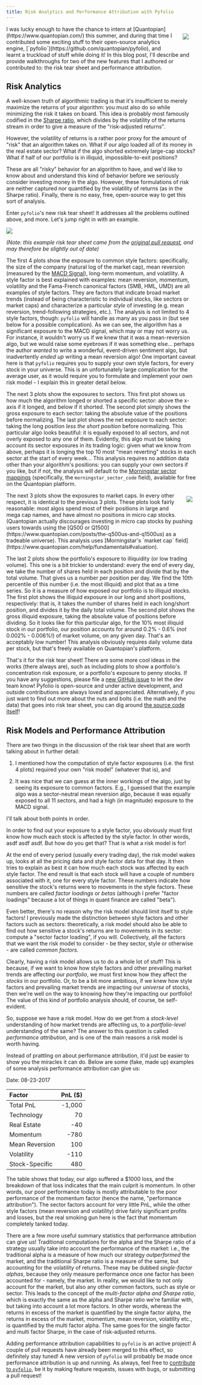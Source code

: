 ```yaml
---
title: Risk Analytics and Performance Attribution with Pyfolio
---
```


<img style="float: right; margin: 20px 20px" src="https://media.quantopian.com/logos/open_source/pyfolio-logo-03.png">
I was lucky enough to have the chance to intern at
[Quantopian](https://www.quantopian.com/) this summer, and during that time I
contributed some exciting stuff to their open-source analytics engine,
[`pyfolio`](https://github.com/quantopian/pyfolio), and learnt a truckload of
stuff while doing it! In this blog post, I'll describe and provide walkthroughs
for two of the new features that I authored or contributed to: the risk tear
sheet and performance attribution.

## Risk Analytics

A well-known truth of algorithmic trading is that it's insufficient to merely
maximize the returns of your algorithm: you must also do so while minimizing the
risk it takes on board. This idea is probably most famously codified in the
[Sharpe ratio](https://en.wikipedia.org/wiki/Sharpe_ratio#Definition), which
divides by the volatility of the returns stream in order to give a measure of
the "risk-adjusted returns".

However, the volatility of returns is a rather poor proxy for the amount of
"risk" that an algorithm takes on. What if our algo loaded all of its money in
the real estate sector? What if the algo shorted extremely large-cap stocks?
What if half of our portfolio is in illiquid, impossible-to-exit positions?

These are all "risky" behavior for an algorithm to have, and we'd like to know
about and understand this kind of behavior before we seriously consider investing
money in the algo. However, these formulations of risk are neither captured nor
quantified by the volatility of returns (as in the Sharpe ratio). Finally,
there is no easy, free, open-source way to get this sort of analysis.

Enter `pyfolio`'s new risk tear sheet! It addresses all the problems outlined
above, and more. Let's jump right in with an example.

<img align="middle" src="https://user-images.githubusercontent.com/19851673/27990609-375258e2-642a-11e7-9f51-76aa8c309ad1.png">

_(Note: this example risk tear sheet came from the [original pull
request](https://github.com/quantopian/pyfolio/pull/391), and may therefore be
slightly out of date)_

The first 4 plots show the exposure to common style factors: specifically, the
size of the company (natural log of the market cap), mean reversion (measured
by the [MACD Signal](http://www.investopedia.com/terms/m/macd.asp)), long-term
momentum, and volatility. 
A style factor is best explained with examples: mean reversion, momentum,
volatility and the Fama-French canonical factors (SMB, HML, UMD) are all
examples of style factors. They are factors that indicate broad market trends
(instead of being characteristic to individual stocks, like sectors or market
caps) and characterize a particular _style_ of investing (e.g. mean reversion,
trend-following strategies, etc.).
The analysis is not limited to 4 style factors, though: `pyfolio` will handle
as many as you pass in (but see below for a possible complication). As we can
see, the algorithm has a significant exposure to the MACD signal, which may or
may not worry us. For instance, it wouldn't worry us if we knew that it was a
mean-reversion algo, but we would raise some eyebrows if it was something
else... perhaps the author _wanted_ to write a wonderful, event-driven
sentiment algo, but inadvertently _ended up_ writing a mean reversion algo!
One important caveat here is that `pyfolio` requires you to supply your own
style factors, for every stock in your universe. This is an unfortunately large
complication for the average user, as it would require you to formulate and
implement your own risk model - I explain this in greater detail below.

The next 3 plots show the exposures to sectors. This first plot shows us how much
the algorithm longed or shorted a specific sector: above the x-axis if it
longed, and below if it shorted. The second plot simply shows the gross exposure
to each sector: taking the absolute value of the positions before normalizing.
The last plot shows the net exposure to each sector: taking the long position
_less the short position_ before normalizing. This particular algo looks
beautiful: it is equally exposed to all sectors, and not overly exposed to any
one of them. Evidently, this algo must be taking account its sector exposures
in its trading logic: given what we know from above, perhaps it is longing the
top 10 most "mean reverting" stocks in each sector at the start of every
week... This analysis requires no addition data other than your algorithm's
positions: you can supply your own sectors if you like, but if not, the analysis
will default to the [Morningstar sector
mappings](https://www.quantopian.com/help/fundamentals#asset-classification)
(specifically, the `morningstar_sector_code` field), available for free on the
Quantopian platform.

<img style="float: right; margin: 10px 10px" src="https://media.quantopian.com/logos/logo-q-press-red.png">
The next 3 plots show the exposures to market caps. In every other respect, it
is identical to the previous 3 plots. These plots look fairly reasonable: most
algos spend most of their positions in large and mega cap names, and have almost
no positions in micro cap stocks. (Quantopian actually discourages investing in
micro cap stocks by pushing users towards using the [Q500 or
Q1500](https://www.quantopian.com/posts/the-q500us-and-q1500us) as a tradeable
universe). This analysis uses [Morningstar's `market cap`
field](https://www.quantopian.com/help/fundamentals#valuation).

The last 2 plots show the portfolio's exposure to illiquidity (or low trading
volume). This one is a bit trickier to understand: every the end of every day,
we take the number of shares held in each position and divide that by the
total volume. That gives us a number per position per day. We find the 10th
percentile of this number (i.e. the most illiquid) and plot that as a time
series. So it is a measure of how exposed our portfolio is to illiquid stocks.
The first plot shows the illiquid exposure in our long and short positions,
respectively: that is, it takes the number of shares held in each long/short
position, and divides it by the daily total volume. The second plot shows the
gross illiquid exposure, taking the absolute value of positions before
dividing. So it looks like for this particular algo, for the 10% most illiquid
stock in our portfolio, our position accounts for around 0.2% - 0.6% (_not_
0.002% - 0.006%!) of market volume, on any given day. That's an acceptably low
number! This analysis obviously requires daily volume data per stock, but that's
freely available on Quantopian's platform.

That's it for the risk tear sheet! There are some more cool ideas in the
works (there always are), such as including plots to show a portfolio's
concentration risk exposure, or a portfolio's exposure to penny stocks. If you
have any suggestions, please file a [new GitHub
issue](https://github.com/quantopian/pyfolio/issues) to let the dev team know!
Pyfolio is open-source and under active development, and outside contributions
are always loved and appreciated. Alternatively, if you just want to find out
more about the nuts and bolts (i.e. the math and the data) that goes into risk
tear sheet, you can dig around [the source code
itself](https://github.com/quantopian/pyfolio/tree/master/pyfolio)!

## Risk Models and Performance Attribution

There are two things in the discussion of the risk tear sheet that are worth
talking about in further detail:

1. I mentioned how the computation of style factor exposures (i.e. the
first 4 plots) required your own "risk model" (whatever that is), and

2. It was nice that we can guess at the inner workings of the algo, just by
seeing its exposure to common factors. E.g., I guessed that the example algo
was a sector-neutral mean reversion algo, because it was equally exposed to
all 11 sectors, and had a high (in magnitude) exposure to the MACD signal.

I'll talk about both points in order.

In order to find out your exposure to a style factor, you obviously must first
know how much each stock is affected by the style factor. In other words, asdf
asdf asdf. But how do you get
that? That is what a risk model is for!

At the end of every period (usually every trading day), the risk model wakes
up, looks at all the pricing data and style factor data for that day.
It then tries to explain as best it can how much each stock was affected by
each style factor. The end result is that each stock will have a couple of
numbers associated with it, one for every style factor. These numbers indicate
how sensitive the stock's returns were to movements in the style factors. These
numbers are called _factor loadings_ or _betas_ (although I prefer "factor
loadings" because a lot of things in quant finance are called "beta").

Even better, there's no reason why the risk model should limit itself to style
factors! I previously made the distinction between style factors and other
factors such as sectors: theoretically, a risk model should also be able to find
out how sensitive a stock's returns are to movements in its sector: compute a
"sector factor loading", if you will. Collectively, all the factors that we want
the risk model to consider - be they sector, style or otherwise - are called
_common factors_.

Clearly, having a risk model allows us to do a whole lot of stuff! This is
because, if we want to know how style factors and other prevailing market trends
are affecting our _portfolio_, we must first know how they affect the _stocks_
in our portfolio. Or, to be a bit more ambitious, if we knew how style factors
and prevailing market trends are impacting our _universe_ of stocks, then we're
well on the way to knowing how they're impacting our portfolio! The value of
this kind of portfolio analysis should, of course, be self-evident.

So, suppose we have a risk model. How do we get from a _stock-level_ understanding
of how market trends are affecting us, to a _portfolio-level_ understanding of the
same? The answer to this question is called _performance attribution_, and is
one of the main reasons a risk model is worth having.

Instead of prattling on about performance attribution, it'd just be easier to
show you the miracles it can do. Below are some (fake, made up) examples of some
analysis performance attribution can give us:

Date: 08-23-2017

| Factor         | PnL ($)       |
|:-------------- | -------------:|
| Total PnL      |       -1,000  |
| Technology     |           70  |
| Real Estate    |          -40  |
| Momentum       |         -780  |
| Mean Reversion |          100  |
| Volatility     |         -110  |
| Stock-Specific |          480  |

The table shows that today, our algo suffered a $1000 loss, and the breakdown of
that loss indicates that the main culprit is momentum. In other words, our poor
performance today is mostly attributable to the poor performance of the momentum
factor (hence the name, "performance attribution"). The sector factors account
for very little PnL, while the other style factors (mean reversion and
volatility) drive fairly significant profits and losses, but the real smoking
gun here is the fact that momentum completely tanked today.

There are a few more useful summary statistics that performance attribution can
give us! Traditional computations for the alpha and the Sharpe ratio of a
strategy usually take into account the performance of the market: i.e., the
traditional alpha is a measure of how much our strategy _outperformed_ the
market, and the traditional Sharpe ratio is a measure of the same, but
accounting for the volatility of returns. These may be dubbed _single-factor
alphas_, because they only measure performance once one factor has been
accounted for - namely, the market. In reality, we would like to not only
account for the market, but also any other common factors, such as style or
sector. This leads to the concept of the _multi-factor alpha and Sharpe ratio_,
which is exactly the same as the alpha and Sharpe ratio we're familiar with, but
taking into account a lot more factors. In other words, whereas the returns in
excess of the market is quantified by the single factor alpha, the returns in
excess of the market, momentum, mean reversion, volatility etc., is
quantified by the multi factor alpha. The same goes for the single factor and
multi factor Sharpe, in the case of risk-adjusted returns.

Adding performance attribution capabilities to `pyfolio` is an active project! A
couple of pull requests have already been merged to this effect, so definitely
stay tuned! A new version of `pyfolio` will probably be made once performance
attribution is up and running. As always, feel free to
[contribute to `pyfolio`](https://github.com/quantopian/pyfolio), be it by
making feature requests, issues with bugs, or submitting a pull request!
